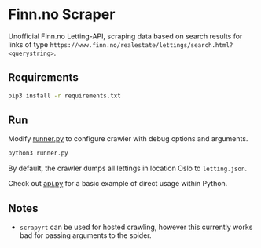 Finn.no Scraper
===============

Unofficial Finn.no Letting-API, scraping data based on search results for links
of type `https://www.finn.no/realestate/lettings/search.html?<querystring>`.

## Requirements

```bash
pip3 install -r requirements.txt
```

## Run

Modify [runner.py](runner.py) to configure crawler with debug options and arguments.

```bash
python3 runner.py
```

By default, the crawler dumps all lettings in location Oslo to `letting.json`.

Check out [api.py](api.py) for a basic example of direct usage within Python.

## Notes

* `scrapyrt` can be used for hosted crawling, however this currently works bad 
  for passing arguments to the spider.